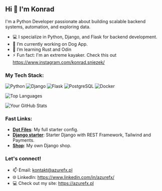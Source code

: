 ## Hi 👋 I'm Konrad

I'm a Python Developer passionate about building scalable backend systems, automation, and exploring data.

- 💻 I specialize in Python, Django, and Flask for backend development.  
- 🔭 I’m currently working on Dog App.  
- 🌱 I’m learning Rust and Odin
- ⚡ Fun fact: I'm an extreme kayaker. Check this out https://www.instagram.com/konrad.sniezek/

### My Tech Stack:
![Python](https://img.shields.io/badge/-Python-3776AB?style=flat-square&logo=python&logoColor=white) 
![Django](https://img.shields.io/badge/-Django-092E20?style=flat-square&logo=django&logoColor=white) 
![Flask](https://img.shields.io/badge/-Flask-000000?style=flat-square&logo=flask&logoColor=white) 
![PostgreSQL](https://img.shields.io/badge/-PostgreSQL-336791?style=flat-square&logo=postgresql&logoColor=white)
![Docker](https://img.shields.io/badge/-Docker-2496ED?style=flat-square&logo=docker&logoColor=white)

![Top Languages](https://github-readme-stats.vercel.app/api/top-langs/?username=sniezeek&layout=compact&theme=blue_navy)

![Your GitHub Stats](https://github-readme-stats.vercel.app/api?username=sniezeek&show_icons=true&theme=blue_navy)


### Fast Links:
- [**Dot Files**](https://github.com/sniezeek/.dotfiles): My full starter config.  
- [**Django starter**](https://github.com/sniezeek/django-starter): Starter Django with REST Framework, Tailwind and Payments.  
- [**Shop**](https://github.com/sniezeek/django-shop): My own Django shop.

### Let's connect!  
- 📫 Email: kontakt@azurefx.pl
- 🌐 LinkedIn: https://www.linkedin.com/in/azurefx/
- 💻 Check out my site: https://azurefx.pl
